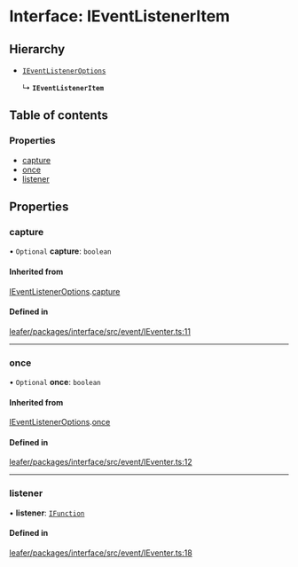 # Interface: IEventListenerItem

## Hierarchy

- [`IEventListenerOptions`](IEventListenerOptions.md)

  ↳ **`IEventListenerItem`**

## Table of contents

### Properties

- [capture](IEventListenerItem.md#capture)
- [once](IEventListenerItem.md#once)
- [listener](IEventListenerItem.md#listener)

## Properties

### capture

• `Optional` **capture**: `boolean`

#### Inherited from

[IEventListenerOptions](IEventListenerOptions.md).[capture](IEventListenerOptions.md#capture)

#### Defined in

[leafer/packages/interface/src/event/IEventer.ts:11](https://github.com/leaferjs/leafer/blob/8d161c2/packages/interface/src/event/IEventer.ts#L11)

___

### once

• `Optional` **once**: `boolean`

#### Inherited from

[IEventListenerOptions](IEventListenerOptions.md).[once](IEventListenerOptions.md#once)

#### Defined in

[leafer/packages/interface/src/event/IEventer.ts:12](https://github.com/leaferjs/leafer/blob/8d161c2/packages/interface/src/event/IEventer.ts#L12)

___

### listener

• **listener**: [`IFunction`](IFunction.md)

#### Defined in

[leafer/packages/interface/src/event/IEventer.ts:18](https://github.com/leaferjs/leafer/blob/8d161c2/packages/interface/src/event/IEventer.ts#L18)
